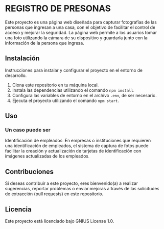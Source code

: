 # REGISTRO DE PRESONAS

Este proyecto es una página web diseñada para capturar fotografías de las personas que ingresan a una casa, con el objetivo de facilitar el control de acceso y mejorar la seguridad. La página web permite a los usuarios tomar una foto utilizando la cámara de su dispositivo y guardarla junto con la información de la persona que ingresa.

## Instalación

Instrucciones para instalar y configurar el proyecto en el entorno de desarrollo.

1. Clona este repositorio en tu máquina local.
2. Instala las dependencias utilizando el comando `npm install`.
3. Configura las variables de entorno en el archivo `.env`, de ser necesario.
4. Ejecuta el proyecto utilizando el comando `npm start`.

## Uso

### Un caso puede ser
Identificación de empleados: En empresas o instituciones que requieren una identificación de empleados, el sistema de captura de fotos puede facilitar la creación y actualización de tarjetas de identificación con imágenes actualizadas de los empleados.

## Contribuciones

Si deseas contribuir a este proyecto, eres bienvenido(a) a realizar sugerencias, reportar problemas o enviar mejoras a través de las solicitudes de extracción (pull requests) en este repositorio.

## Licencia

Este proyecto está licenciado bajo GNIUS License 1.0.